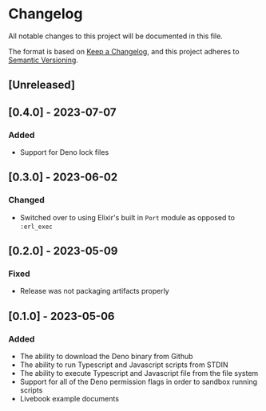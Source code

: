 # Changelog

All notable changes to this project will be documented in this file.

The format is based on [Keep a Changelog](https://keepachangelog.com/en/1.0.0/),
and this project adheres to [Semantic Versioning](https://semver.org/spec/v2.0.0.html).

## [Unreleased]

## [0.4.0] - 2023-07-07

### Added

- Support for Deno lock files

## [0.3.0] - 2023-06-02

### Changed

- Switched over to using Elixir's built in `Port` module as opposed to `:erl_exec`

## [0.2.0] - 2023-05-09

### Fixed

- Release was not packaging artifacts properly

## [0.1.0] - 2023-05-06

### Added

- The ability to download the Deno binary from Github
- The ability to run Typescript and Javascript scripts from STDIN
- The ability to execute Typescript and Javascript file from the file system
- Support for all of the Deno permission flags in order to sandbox running scripts
- Livebook example documents
